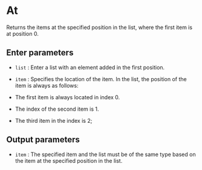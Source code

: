 # At

Returns the items at the specified position in the list, where the first item is at position 0.

## Enter parameters

- `list` : Enter a list with an element added in the first position.
- `item` : Specifies the location of the item. In the list, the position of the item is always as follows:

- The first item is always located in index 0.
- The index of the second item is 1.
- The third item in the index is 2;

## Output parameters

- `item` : The specified item and the list must be of the same type based on the item at the specified position in the list.